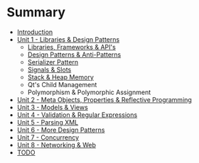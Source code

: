 # Summary

* [Introduction](README.md)
* [Unit 1 - Libraries & Design Patterns](unit-1-libraries-and-design-patterns.md)
  * [Libraries, Frameworks & API's](unit-1-libraries-and-design-patterns/libraries.md)
  * [Design Patterns & Anti-Patterns](unit-1-libraries-and-design-patterns/design-patterns-and-anti-patterns.md)
  * [Serializer Pattern](unit-1-libraries-and-design-patterns/serializer-pattern.md)
  * [Signals & Slots](unit-1-libraries-and-design-patterns/signals-and-slots.md)
  * [Stack & Heap Memory](unit-1-libraries-and-design-patterns/stack-and-heap-memory.md)
  * Qt's Child Management
  * Polymorphism & Polymorphic Assignment
* [Unit 2 - Meta Objects, Properties & Reflective Programming](unit-2-meta-objects-properties-and-reflective-programming.md)
* [Unit 3 - Models & Views](unit-3-models-and-views.md)
* [Unit 4 - Validation & Regular Expressions](unit-4-validation-and-regular-expressions.md)
* [Unit 5 - Parsing XML](unit-5-parsing-xml.md)
* [Unit 6 - More Design Patterns](unit-6-more-design-patterns.md)
* [Unit 7 - Concurrency](unit-7-concurrency.md)
* [Unit 8 - Networking & Web](unit-8-networking-and-web.md)
* [TODO](todo.md)

